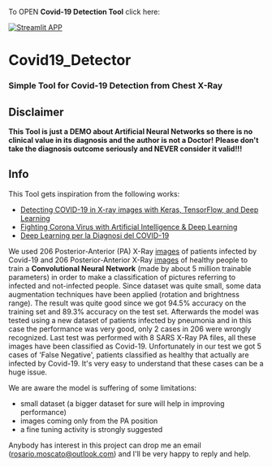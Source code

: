 To OPEN **Covid-19 Detection Tool** click here: 

[![Streamlit APP](https://static.streamlit.io/badges/streamlit_badge_black_white.svg)](https://share.streamlit.io/rosariomoscato/covid19-detection-tool/covid19_detection_app.py)



# Covid19_Detector
### Simple Tool for Covid-19 Detection from Chest X-Ray


## Disclaimer
**This Tool is just a DEMO about Artificial Neural Networks so there is no clinical value in its diagnosis and the author is not a Doctor!**
**Please don't take the diagnosis outcome seriously and NEVER consider it valid!!!**

## Info
This Tool gets inspiration from the following works:
* [Detecting COVID-19 in X-ray images with Keras, TensorFlow, and Deep Learning](https://www.pyimagesearch.com/2020/03/16/detecting-covid-19-in-x-ray-images-with-keras-tensorflow-and-deep-learning/)
* [Fighting Corona Virus with Artificial Intelligence & Deep Learning](https://www.youtube.com/watch?v=_bDHOwASVS4)
* [Deep Learning per la Diagnosi del COVID-19](https://www.youtube.com/watch?v=dpa8TFg1H_U&t=114s)

We used 206 Posterior-Anterior (PA) X-Ray [images](https://github.com/ieee8023/covid-chestxray-dataset/blob/master/metadata.csv) of patients infected by Covid-19 and 206 Posterior-Anterior X-Ray [images](https://www.kaggle.com/paultimothymooney/chest-xray-pneumonia) of healthy people to train a **Convolutional Neural Network** (made by about 5 million trainable parameters) in order to make a classification of pictures referring to infected and not-infected people.
Since dataset was quite small, some data augmentation techniques have been applied (rotation and brightness range). The result was quite good since we got 94.5% accuracy on the training set and 89.3% accuracy on the test set. Afterwards the model was tested using a new dataset of patients infected by pneumonia and in this case the performance was very good, only 2 cases in 206 were wrongly recognized. Last test was performed with 8 SARS X-Ray PA files, all these images have been classified as Covid-19.
Unfortunately in our test we got 5 cases of 'False Negative', patients classified as healthy that actually are infected by Covid-19. It's very easy to understand that these cases can be a huge issue.

We are aware the model is suffering of some limitations:
* small dataset (a bigger dataset for sure will help in improving performance)
* images coming only from the PA position
* a fine tuning activity is strongly suggested

Anybody has interest in this project can drop me an email ([rosario.moscato@outlook.com](mailto:rosario.moscato@outlook.com)) and I'll be very happy to reply and help.
